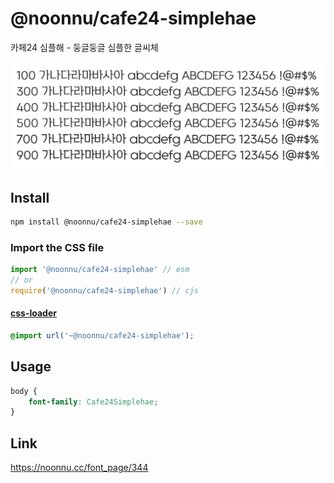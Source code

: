 # @noonnu/cafe24-simplehae

카페24 심플해 - 둥글둥글 심플한 글씨체

![example](./example.png)

## Install

```bash
npm install @noonnu/cafe24-simplehae --save
```

### Import the CSS file

```js
import '@noonnu/cafe24-simplehae' // esm
// or
require('@noonnu/cafe24-simplehae') // cjs
```

#### [css-loader](https://github.com/webpack-contrib/css-loader)

```css
@import url('~@noonnu/cafe24-simplehae');
```

## Usage

```css
body {
    font-family: Cafe24Simplehae;
}
```

## Link

https://noonnu.cc/font_page/344
